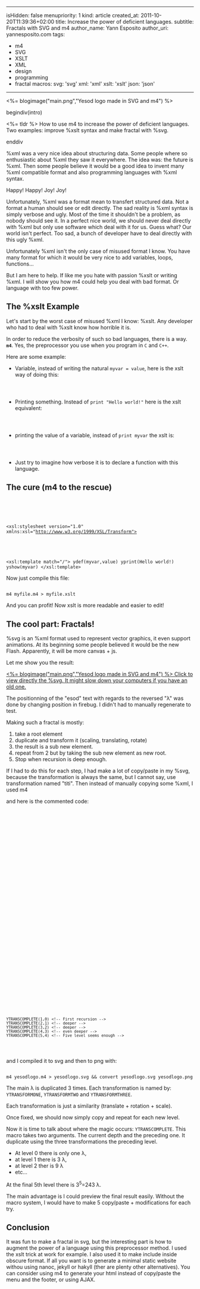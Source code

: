 -----
isHidden:       false
menupriority:   1
kind:           article
created_at:     2011-10-20T11:39:36+02:00
title: Increase the power of deficient languages.
subtitle: Fractals with SVG and m4
author_name: Yann Esposito
author_uri: yannesposito.com
tags:
  - m4
  - SVG
  - XSLT
  - XML
  - design
  - programming
  - fractal
macros:
 svg: '<span class="sc">svg</span>' 
 xml: '<span class="sc">xml</span>' 
 xslt: '<span class="sc">xslt</span>' 
 json: '<span class="sc">json</span>' 
-----
<%= blogimage("main.png","Yesod logo made in SVG and m4") %>

begindiv(intro)

<%= tldr %> How to use m4 to increase the power of deficient languages. Two examples: improve %xslt syntax and make fractal with %svg.

enddiv

%xml was a very nice idea about structuring data.
Some people where so enthusiastic about %xml they saw it everywhere.
The idea was: the future is %xml.
Then some people believe it would be a good idea to invent many %xml compatible format and also programming languages with %xml syntax.

Happy! Happy! Joy! Joy! 

Unfortunately, %xml was a format mean to transfert structured data.
Not a format a human should see or edit directly.
The sad reality is %xml syntax is simply verbose and ugly.
Most of the time it shouldn't be a problem, as nobody should see it.
In a perfect nice world, we should never deal directly with %xml but only use software which deal with it for us.
Guess what?
Our world isn't perfect. Too sad, a bunch of developer have to deal directly with this ugly %xml.

Unfortunately %xml isn't the only case of misused format I know. 
You have many format for which it would be very nice to add variables, loops, functions...

But I am here to help.
If like me you hate with passion %xslt or writing %xml.
I will show you how m4 could help you deal with bad format.
Or language with too few power.

## The %xslt Example

Let's start by the worst case of misused %xml I know: %xslt.
Any developer who had to deal with %xslt know how horrible it is.

In order to reduce the verbosity of such so bad languages, there is a way.
**`m4`**. Yes, the preprocessor you use when you program in `C` and `C++`.

Here are some example: 

- Variable, instead of writing the natural `myvar = value`, here is the <sc>xslt</sc> way of doing this:

<code class="xml">
<xsl:variable name="myvar" select="value"/>
</code>

- Printing something. Instead of `print "Hello world!"` here is the <sc>xslt</sc> equivalent:

<code class="xml">
<xsl:text 
    disable-output-escaping="yes"><![CDATA[Hello world!
]]></xsl:text>
</code>


- printing the value of a variable, instead of `print myvar` the <sc>xslt</sc> is:

<code class="xml">
<xslt:value-of select="myvar"/>
</code>

- Just try to imagine how verbose it is to declare a function with this language.

## The cure (m4 to the rescue)

<code class="xml">
<?xml version="1.0" standalone="yes"?> <!-- YES its %xml -->
<!-- ← start a comment, then write some m4 directives:

define(`ydef',`<xsl:variable name="$1" select="$2"/>')
define(`yprint',`<xsl:text disable-output-escaping="yes"><![CDATA[$1]]></xsl:text>')
define(`yshow',`<xsl:value-of select="$1"/>')

-->
<!-- Yes, %xml sucks to be read -->
<xsl:stylesheet version="1.0" xmlns:xsl="http://www.w3.org/1999/XSL/Transform">
<!-- And it sucks even more to edit -->
<xsl:template match="/">
    ydef(myvar,value)
    yprint(Hello world!)
    yshow(myvar)
</xsl:template>
</code>

Now just compile this file:

<code class="zsh">
m4 myfile.m4 > myfile.xslt
</code>

And you can profit! Now <sc>xslt</sc> is more readable and easier to edit!

## The cool part: Fractals!

%svg is an %xml format used to represent vector graphics, it even support animations.
At its beginning some people believed it would be the new Flash. Apparently, it will be more canvas + js.

Let me show you the result:

<a href="<%= blogimagedir %>main.svg">
<%= blogimage("main.png","Yesod logo made in SVG and m4") %>
Click to view directly the %svg. It might slow down your computers if you have an old one.
</a>

The positionning of the "esod" text with regards to the reversed "λ" was done by changing position in firebug. I didn't had to manually regenerate to test.

Making such a fractal is mostly:

1. take a root element
2. duplicate and transform it (scaling, translating, rotate)
3. the result is a sub new element.
4. repeat from 2 but by taking the sub new element as new root.
5. Stop when recursion is deep enough.

If I had to do this for each step, I had make a lot of copy/paste in my %svg, because the transformation is always the same, but I cannot say, use transformation named "titi". Then instead of manually copying some %xml, I used m4

and here is the commented code:

<code class="xml" file="yesodlogo.m4">
<?xml version="1.0" encoding="UTF-8" standalone="no"?>
<!--
     M4 Macros
define(`YTRANSFORMONE', `scale(.43) translate(-120,-69) rotate(-10)')
define(`YTRANSFORMTWO', `scale(.43) translate(-9,-67.5) rotate(10)')
define(`YTRANSFORMTHREE', `scale(.43) translate(53,41) rotate(120)')
define(`YGENTRANSFORM', `translate(364,274) scale(3)')
define(`YTRANSCOMPLETE', `
    <g id="level_$1">
        <use style="opacity: .8" transform="YTRANSFORMONE" xlink:href="#level_$2" />
        <use style="opacity: .8" transform="YTRANSFORMTWO" xlink:href="#level_$2" />
        <use style="opacity: .8" transform="YTRANSFORMTHREE" xlink:href="#level_$2" />
    </g>
    <use transform="YGENTRANSFORM" xlink:href="#level_$1" />
')
 -->
<svg 
    xmlns="http://www.w3.org/2000/svg" 
    xmlns:xlink="http://www.w3.org/1999/xlink"
    x="64" y="64" width="512" height="512" viewBox="64 64 512 512"
    id="svg2" version="1.1">
    <g id="level_0"> <!-- some group, if I want to add other elements -->
        <!-- the text "λ" -->
        <text id="lambda" 
            fill="#333" style="font-family:Ubuntu; font-size: 100px"
            transform="rotate(180)">λ</text>
    </g>
    <!-- the text "esod" -->
    <text 
        fill="#333" 
        style="font-family:Ubuntu; font-size: 28px; letter-spacing: -0.10em" 
        x="-17.3" 
        y="69" 
        transform="YGENTRANSFORM">esod</text>
    <!-- ROOT ELEMENT -->
    <use transform="YGENTRANSFORM" xlink:href="#level_0" />

    YTRANSCOMPLETE(1,0) <!-- First recursion -->
    YTRANSCOMPLETE(2,1) <!-- deeper -->
    YTRANSCOMPLETE(3,2) <!-- deeper -->
    YTRANSCOMPLETE(4,3) <!-- even deeper -->
    YTRANSCOMPLETE(5,4) <!-- Five level seems enough -->
</svg>
</code>

and I compiled it to <sc>svg</sc> and then to <sc>png</sc> with:

<code class="zsh">
m4 yesodlogo.m4 > yesodlogo.svg && convert yesodlogo.svg yesodlogo.png
</code>

The main λ is duplicated 3 times. Each transformation is named by: `YTRANSFORMONE`, `YTRANSFORMTWO` and `YTRANSFORMTHREE`.

Each transformation is just a similarity (translate + rotation + scale).

Once fixed, we should now simply copy and repeat for each new level.

Now it is time to talk about where the magic occurs: `YTRANSCOMPLETE`.
This macro takes two arguments.
The current depth and the preceding one.
It duplicate using the three transformations the preceding level.

- At level 0 there is only one λ,
- at level 1 there is 3 λ,
- at level 2 ther is 9 λ
- etc... 

At the final 5th level there is 3<sup>5</sup>=243 λ.

The main advantage is I could preview the final result easily. Without the macro system, I would have to make 5 copy/paste + modifications for each try.

## Conclusion

It was fun to make a fractal in <sc>svg</sc>, but the interesting part is how to augment the power of a language using this preprocessor method. 
I used the <sc>xslt</sc> trick at work for example.
I also used it to make include inside obscure format.
If all you want is to generate  a minimal static website withou using nanoc, jekyll or hakyll (ther are plenty other alternatives). You can consider using m4 to generate your <sc>html</sc> instead of copy/paste the menu and the footer, or using AJAX.
